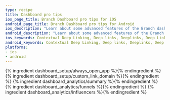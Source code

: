 ```yaml
---
type: recipe
title: Dashboard pro tips
ios_page_title: Branch Dashboard pro tips for iOS
android_page_title: Branch Dashboard pro tips for Android
ios_description: "Learn about some advanced features of the Branch dashboard: How to set up a custom link domain, construct conversion funnels and identify your best users."
android_description: "Learn about some advanced features of the Branch dashboard: How to set up a custom link domain, construct conversion funnels and identify your best users."
ios_keywords: Contextual Deep Linking, Deep links, Deeplinks, Deep Linking, Deeplinking, Deferred Deep Linking, Deferred Deeplinking, Google App Indexing, Google App Invites, Apple Universal Links, Apple Spotlight Search, Facebook App Links, AppLinks, Deepviews, Deep views, Dashboard, custom link domain, conversion funnel, funnels, influencers
android_keywords: Contextual Deep Linking, Deep links, Deeplinks, Deep Linking, Deeplinking, Deferred Deep Linking, Deferred Deeplinking, Google App Indexing, Google App Invites, Apple Universal Links, Apple Spotlight Search, Facebook App Links, AppLinks, Deepviews, Deep views, Dashboard, custom link domain, conversion funnel, funnels, influencers
platforms:
- ios
- android
---
```


{% ingredient dashboard_setup/always_open_app %}{% endingredient %}
{% ingredient dashboard_setup/custom_link_domain %}{% endingredient %}
{% ingredient dashboard_analytics/summary %}{% endingredient %}
{% ingredient dashboard_analytics/funnels %}{% endingredient %}
{% ingredient dashboard_analytics/influencers %}{% endingredient %}

